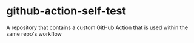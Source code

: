 # github-action-self-test
A repository that contains a custom GitHub Action that is used within the same repo's workflow
